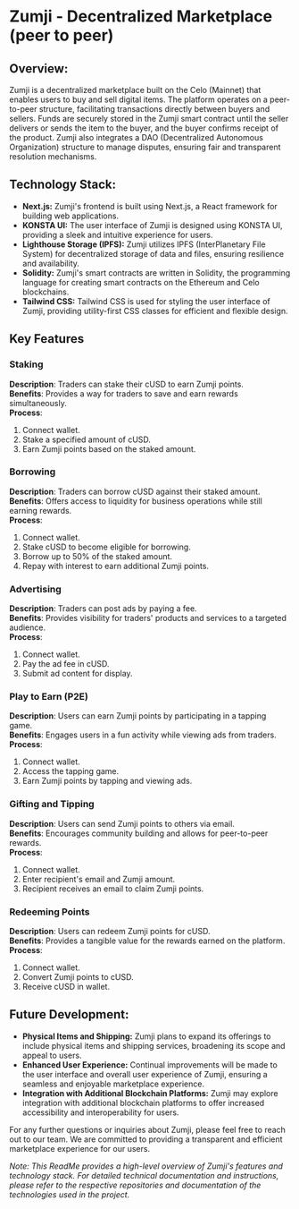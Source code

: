 # Zumji - Decentralized Marketplace (peer to peer)

## Overview:

Zumji is a decentralized marketplace built on the Celo  (Mainnet) that enables users to buy and sell digital items. The platform operates on a peer-to-peer structure, facilitating transactions directly between buyers and sellers. Funds are securely stored in the Zumji smart contract until the seller delivers or sends the item to the buyer, and the buyer confirms receipt of the product. Zumji also integrates a DAO (Decentralized Autonomous Organization) structure to manage disputes, ensuring fair and transparent resolution mechanisms.

## Technology Stack:

- **Next.js:** Zumji's frontend is built using Next.js, a React framework for building web applications.
- **KONSTA UI:** The user interface of Zumji is designed using KONSTA UI, providing a sleek and intuitive experience for users.
- **Lighthouse Storage (IPFS):** Zumji utilizes IPFS (InterPlanetary File System) for decentralized storage of data and files, ensuring resilience and availability.
- **Solidity:** Zumji's smart contracts are written in Solidity, the programming language for creating smart contracts on the Ethereum and Celo blockchains.
- **Tailwind CSS:** Tailwind CSS is used for styling the user interface of Zumji, providing utility-first CSS classes for efficient and flexible design.
  
## Key Features

### Staking

**Description**: Traders can stake their cUSD to earn Zumji points.  
**Benefits**: Provides a way for traders to save and earn rewards simultaneously.  
**Process**:
1. Connect wallet.
2. Stake a specified amount of cUSD.
3. Earn Zumji points based on the staked amount.

### Borrowing

**Description**: Traders can borrow cUSD against their staked amount.  
**Benefits**: Offers access to liquidity for business operations while still earning rewards.  
**Process**:
1. Connect wallet.
2. Stake cUSD to become eligible for borrowing.
3. Borrow up to 50% of the staked amount.
4. Repay with interest to earn additional Zumji points.

### Advertising

**Description**: Traders can post ads by paying a fee.  
**Benefits**: Provides visibility for traders' products and services to a targeted audience.  
**Process**:
1. Connect wallet.
2. Pay the ad fee in cUSD.
3. Submit ad content for display.

### Play to Earn (P2E)

**Description**: Users can earn Zumji points by participating in a tapping game.  
**Benefits**: Engages users in a fun activity while viewing ads from traders.  
**Process**:
1. Connect wallet.
2. Access the tapping game.
3. Earn Zumji points by tapping and viewing ads.

### Gifting and Tipping

**Description**: Users can send Zumji points to others via email.  
**Benefits**: Encourages community building and allows for peer-to-peer rewards.  
**Process**:
1. Connect wallet.
2. Enter recipient's email and Zumji amount.
3. Recipient receives an email to claim Zumji points.

### Redeeming Points

**Description**: Users can redeem Zumji points for cUSD.  
**Benefits**: Provides a tangible value for the rewards earned on the platform.  
**Process**:
1. Connect wallet.
2. Convert Zumji points to cUSD.
3. Receive cUSD in wallet.


## Future Development:

- **Physical Items and Shipping:** Zumji plans to expand its offerings to include physical items and shipping services, broadening its scope and appeal to users.
- **Enhanced User Experience:** Continual improvements will be made to the user interface and overall user experience of Zumji, ensuring a seamless and enjoyable marketplace experience.
- **Integration with Additional Blockchain Platforms:** Zumji may explore integration with additional blockchain platforms to offer increased accessibility and interoperability for users.

For any further questions or inquiries about Zumji, please feel free to reach out to our team. We are committed to providing a transparent and efficient marketplace experience for our users.

*Note: This ReadMe provides a high-level overview of Zumji's features and technology stack. For detailed technical documentation and instructions, please refer to the respective repositories and documentation of the technologies used in the project.*



